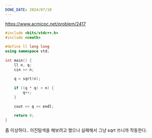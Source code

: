 ```yaml
---
DONE_DATE: 2024/07/10
---
```

https://www.acmicpc.net/problem/2417


```c++
#include <bits/stdc++.h>  
#include <cmath>  
  
#define ll long long  
using namespace std;  
  
int main() {  
    ll n, q;  
    cin >> n;  
  
    q = sqrt(n);  
  
    if ((q * q) < n) {  
        q++;  
    }  
  
    cout << q << endl;  
  
    return 0;  
}
```

좀 이상하다.. 이진탐색을 해보려고 했으나 실패해서 그냥 sqrt 쓰니까 작동한다.